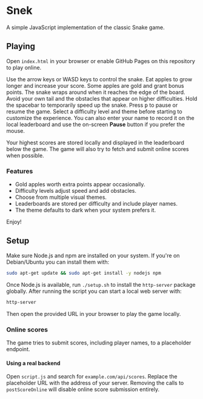 # Snek

A simple JavaScript implementation of the classic Snake game.

## Playing

Open `index.html` in your browser or enable GitHub Pages on this repository to play online.

Use the arrow keys or WASD keys to control the snake. Eat apples to grow longer and increase your score. Some apples are gold and grant bonus points. The snake wraps around when it reaches the edge of the board. Avoid your own tail and the obstacles that appear on higher difficulties.
Hold the spacebar to temporarily speed up the snake. Press <kbd>p</kbd> to pause or resume the game. Select a difficulty level and theme before starting to customize the experience.
You can also enter your name to record it on the local leaderboard and use the on-screen **Pause** button if you prefer the mouse.

Your highest scores are stored locally and displayed in the leaderboard below the game. The game will also try to fetch and submit online scores when possible.

### Features

- Gold apples worth extra points appear occasionally.
- Difficulty levels adjust speed and add obstacles.
- Choose from multiple visual themes.
- Leaderboards are stored per difficulty and include player names.
- The theme defaults to dark when your system prefers it.

Enjoy!

## Setup

Make sure Node.js and npm are installed on your system. If you're on
Debian/Ubuntu you can install them with:

```bash
sudo apt-get update && sudo apt-get install -y nodejs npm
```

Once Node.js is available, run `./setup.sh` to install the `http-server`
package globally. After running the script you can
start a local web server with:

```bash
http-server
```

Then open the provided URL in your browser to play the game locally.

### Online scores

The game tries to submit scores, including player names, to a placeholder
endpoint.

#### Using a real backend

Open `script.js` and search for `example.com/api/scores`. Replace the placeholder
URL with the address of your server. Removing the calls to `postScoreOnline`
will disable online score submission entirely.
